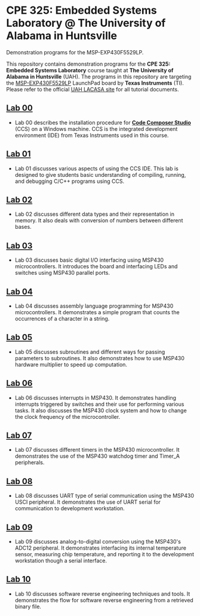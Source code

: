 # CPE 325: Embedded Systems Laboratory @ The University of Alabama in Huntsville
Demonstration programs for the MSP-EXP430F5529LP.

This repository contains demonstration programs for the **CPE 325: Embedded Systems Laboratory** course taught at **The University of Alabama in Huntsville** (UAH). The programs in this repository are targeting the [MSP-EXP430F5529LP](https://www.ti.com/tool/MSP-EXP430F5529LP) LaunchPad board by **Texas Instruments** (TI). Please refer to the official [UAH LACASA site](http://lacasa.uah.edu/portal/index.php/teaching/47-cpe-323-introduction-to-embedded-computer-systems) for all tutorial documents.

## [Lab 00](https://github.com/uah-lacasa/CPE325_MSP430f5529/tree/master/Lab00)
- Lab 00 describes the installation procedure for [**Code Composer Studio**](https://www.ti.com/tool/CCSTUDIO) (CCS) on a Windows machine. CCS is the integrated  development environment (IDE) from Texas Instruments used in this course.

## [Lab 01](https://github.com/uah-lacasa/CPE325_MSP430f5529/tree/master/Lab01)
- Lab 01 discusses various aspects of using the CCS IDE. This lab is designed to give students basic understanding of compiling, running, and debugging C/C++ programs using CCS.

## [Lab 02](https://github.com/uah-lacasa/CPE325_MSP430f5529/tree/master/Lab02)
- Lab 02 discusses different data types and their representation in memory. It also deals with conversion of numbers between different bases.

## [Lab 03](https://github.com/uah-lacasa/CPE325_MSP430f5529/tree/master/Lab03)
- Lab 03 discusses basic digital I/O interfacing using MSP430 microcontrollers. It introduces the board and interfacing LEDs and switches using MSP430 parallel ports.

## [Lab 04](https://github.com/uah-lacasa/CPE325_MSP430f5529/tree/master/Lab04)
- Lab 04 discusses assembly language programming for MSP430 microcontrollers. It demonstrates a simple program that counts the occurrences of a character in a string. 

## [Lab 05](https://github.com/uah-lacasa/CPE325_MSP430f5529/tree/master/Lab05)
- Lab 05 discusses subroutines and different ways for passing parameters to subroutines. It also demonstrates how to use MSP430 hardware multiplier to speed up computation.

## [Lab 06](https://github.com/uah-lacasa/CPE325_MSP430f5529/tree/master/Lab06)
- Lab 06 discusses interrupts in MSP430. It demonstrates handling interrupts triggered by switches and their use for performing various tasks. It also discusses the MSP430 clock system and how to change the clock frequency of the microcontroller.

## [Lab 07](https://github.com/uah-lacasa/CPE325_MSP430f5529/tree/master/Lab07)
- Lab 07 discusses different timers in the MSP430 microcontroller. It demonstrates the use of the MSP430 watchdog timer and Timer_A peripherals.

## [Lab 08](https://github.com/uah-lacasa/CPE325_MSP430f5529/tree/master/Lab08)
- Lab 08 discusses UART type of serial communication using the MSP430 USCI peripheral. It demonstrates the use of UART serial for communication to development workstation. 

## [Lab 09](https://github.com/uah-lacasa/CPE325_MSP430f5529/tree/master/Lab09)
- Lab 09 discusses analog-to-digital conversion using the MSP430's ADC12 peripheral. It demonstrates interfacing its internal temperature sensor, measuring chip temperature, and reporting it to the development workstation though a serial interface. 

## [Lab 10](https://github.com/uah-lacasa/CPE325_MSP430f5529/tree/master/Lab10)
- Lab 10 discusses software reverse engineering techniques and tools. It demonstrates the flow for software reverse engineering from a retrieved binary file.   
